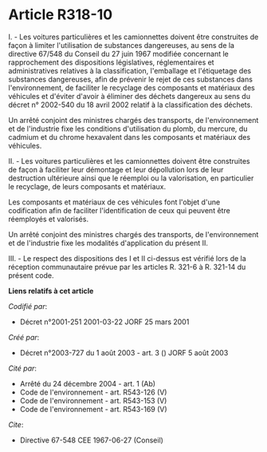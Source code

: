 # Article R318-10

I. - Les voitures particulières et les camionnettes doivent être construites de façon à limiter l'utilisation de substances
dangereuses, au sens de la directive 67/548 du Conseil du 27 juin 1967 modifiée concernant le rapprochement des dispositions
législatives, réglementaires et administratives relatives à la classification, l'emballage et l'étiquetage des substances
dangereuses, afin de prévenir le rejet de ces substances dans l'environnement, de faciliter le recyclage des composants et
matériaux des véhicules et d'éviter d'avoir à éliminer des déchets dangereux au sens du décret n° 2002-540 du 18 avril 2002
relatif à la classification des déchets.

Un arrêté conjoint des ministres chargés des transports, de l'environnement et de l'industrie fixe les conditions
d'utilisation du plomb, du mercure, du cadmium et du chrome hexavalent dans les composants et matériaux des véhicules.

II. - Les voitures particulières et les camionnettes doivent être construites de façon à faciliter leur démontage et leur
dépollution lors de leur destruction ultérieure ainsi que le réemploi ou la valorisation, en particulier le recyclage, de
leurs composants et matériaux.

Les composants et matériaux de ces véhicules font l'objet d'une codification afin de faciliter l'identification de ceux qui
peuvent être réemployés et valorisés.

Un arrêté conjoint des ministres chargés des transports, de l'environnement et de l'industrie fixe les modalités
d'application du présent II.

III. - Le respect des dispositions des I et II ci-dessus est vérifié lors de la réception communautaire prévue par les
articles R. 321-6 à R. 321-14 du présent code.

**Liens relatifs à cet article**

_Codifié par_:

  - Décret n°2001-251 2001-03-22 JORF 25 mars 2001

_Créé par_:

  - Décret n°2003-727 du 1 août 2003 - art. 3 () JORF 5 août 2003

_Cité par_:

  - Arrêté du 24 décembre 2004 - art. 1 (Ab)
  - Code de l'environnement - art. R543-126 (V)
  - Code de l'environnement - art. R543-153 (V)
  - Code de l'environnement - art. R543-169 (V)

_Cite_:

  - Directive 67-548 CEE 1967-06-27 (Conseil)
